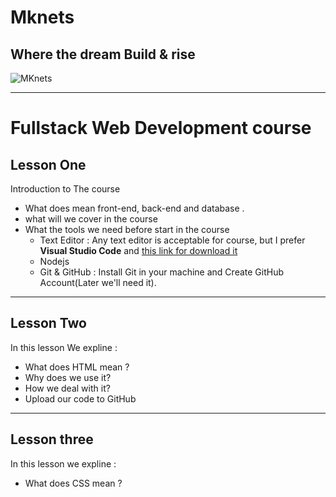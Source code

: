 # Mknets

## Where the dream Build & rise

![MKnets](https://scontent.fawz1-1.fna.fbcdn.net/v/t39.30808-6/279271306_2176734525819319_2805489358783396571_n.jpg?_nc_cat=106&ccb=1-6&_nc_sid=09cbfe&_nc_ohc=pOsDrWQJ_oEAX_E7Eiy&_nc_ht=scontent.fawz1-1.fna&oh=00_AT-vREXTO42iOU8Pu-Hj3Tbqmn0HRokNnkpU25W_PQeFKg&oe=6282B17F)

---

# Fullstack Web Development course

## Lesson One

Introduction to The course

- What does mean front-end, back-end and database .
- what will we cover in the course
- What the tools we need before start in the course
  - Text Editor : Any text editor is acceptable for course, but I prefer **Visual Studio Code** and [this link for download it]("https://code.visualstudio.com")
  - Nodejs
  - Git & GitHub : Install Git in your machine and Create GitHub Account(Later we'll need it).

---

## Lesson Two

In this lesson We expline :

- What does HTML mean ?
- Why does we use it?
- How we deal with it?
- Upload our code to GitHub

---
## Lesson three

In this lesson we expline :
- What does CSS mean ?